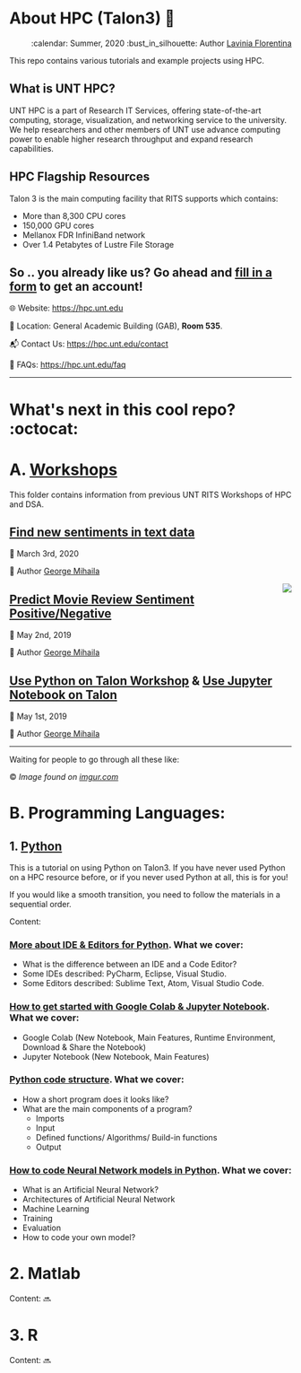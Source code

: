 # About HPC (Talon3) :mag_right:

<div align="right">
<p> :calendar: Summer, 2020
:bust_in_silhouette: Author <a href="https://github.com/laviniaflorentina"> Lavinia Florentina </a> </p>
</div>

This repo contains various tutorials and example projects using HPC.

## What is UNT HPC?

UNT HPC is a part of Research IT Services, offering state-of-the-art computing, storage, visualization, and networking service to the university. We help researchers and other members of UNT use advance computing power to enable higher research throughput and expand research capabilities.

## HPC Flagship Resources

Talon 3 is the main computing facility that RITS supports which contains:
 - More than 8,300 CPU cores
 - 150,000 GPU cores
 - Mellanox FDR InfiniBand network
 - Over 1.4 Petabytes of Lustre File Storage
 
 ## So .. you already like us? Go ahead and [fill in a form](https://hpc.unt.edu/account-request) to get an account!
 
:globe_with_meridians: Website: https://hpc.unt.edu 

:office: Location: General Academic Building (GAB), **Room 535**.

:mailbox_with_mail: Contact Us: https://hpc.unt.edu/contact

:busts_in_silhouette: FAQs: https://hpc.unt.edu/faq

----------------------------------

# What's next in this cool repo? :octocat:

# A. [Workshops](https://github.com/UNT-RITS/Tutorials/tree/master/workshops#hpc-workshops)
This folder contains information from previous UNT RITS Workshops of HPC and DSA.

## [Find new sentiments in text data](https://github.com/UNT-RITS/Tutorials/tree/master/workshops/march_3_2020#find-new-sentiments-in-text-data)

:calendar: March 3rd, 2020

:bust_in_silhouette: Author [George Mihaila](https://gmihaila.github.io)


<img align="right" src="https://jowritesstuff.files.wordpress.com/2016/10/wbxqwb3.gif"> 


## [Predict Movie Review Sentiment Positive/Negative](https://github.com/UNT-RITS/Tutorials/tree/master/workshops/may_2_2019#predict-movie-review-sentiment-positivenegative)

:calendar: May 2nd, 2019

:bust_in_silhouette: Author [George Mihaila](https://gmihaila.github.io)


## [Use Python on Talon Workshop](https://github.com/UNT-RITS/Tutorials/tree/master/workshops/may_1_2019#use-python-on-talon-workshop) & [Use Jupyter Notebook on Talon](https://github.com/UNT-RITS/Tutorials/blob/master/workshops/may_1_2019/use_jupyter.md#use-jupyter-notebook-on-talon)

:calendar: May 1st, 2019

:bust_in_silhouette: Author [George Mihaila](https://gmihaila.github.io)

---------------------

Waiting for people to go through all these like: 

:copyright: _Image found on [imgur.com](https://imgur.com/gallery/RNRfRE1)_ 


# B. Programming Languages:

## 1. [Python](https://github.com/UNT-RITS/Tutorials/tree/master/Basic_Python#about-python-thought_balloon)

This is a tutorial on using Python on Talon3. If you have never used Python on a HPC resource before, or if you never used Python at all, this is for you!

If you would like a smooth transition, you need to follow the materials in a sequential order.

Content:

### [More about IDE & Editors for Python](https://github.com/UNT-RITS/Tutorials/blob/master/Basic_Python/more_about_IDEs_Editors.md#more-about-ides-and-code-editors-for-python). What we cover:

 - What is the difference between an IDE and a Code Editor?
 - Some IDEs described: PyCharm, Eclipse, Visual Studio.
 - Some Editors described: Sublime Text, Atom, Visual Studio Code.

### [How to get started with Google Colab & Jupyter Notebook](https://github.com/laviniaflorentina/Tutorials/blob/master/Python/online_in_browser.md#how-to-get-started-with-google-colaboratory--jupyter-notebook). What we cover:

- Google Colab (New Notebook, Main Features, Runtime Environment, Download & Share the Notebook)
- Jupyter Notebook (New Notebook, Main Features)

### [Python code structure](https://github.com/UNT-RITS/Tutorials/blob/master/Basic_Python/Python%20code%20structure.md). What we cover:
 
 - How a short program does it looks like?
 - What are the main components of a program?
   - Imports
   - Input
   - Defined functions/ Algorithms/ Build-in functions
   - Output
  
### [How to code Neural Network models in Python](https://github.com/UNT-RITS/Tutorials/blob/master/Basic_Python/how_to_code_NN_models_in_python.md#how-to-code-neural-network-models-in-python). What we cover:

- What is an Artificial Neural Network?
- Architectures of Artificial Neural Network
- Machine Learning 
- Training
- Evaluation
- How to code your own model?
 

# 2. Matlab

Content: :soon:

# 3. R

Content: :soon:


